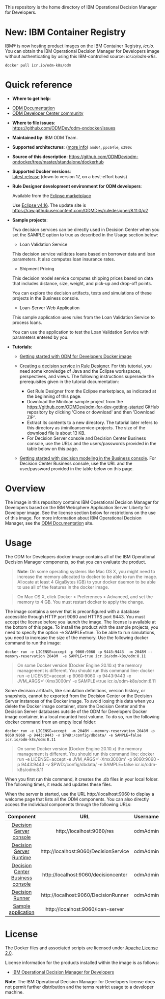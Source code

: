 
This repository is the home directory of IBM Operational Decision Manager for Developers.

# New: IBM Container Registry

IBM® is now hosting product images on the IBM Container Registry, *icr.io*. You can obtain the IBM Operational Decision Manager for Developers image without authenticating by using this IBM-controlled source: *icr.io/odm-k8s*.

```console
docker pull icr.io/odm-k8s/odm
```

# Quick reference

-	**Where to get help**:
  * [ODM Documentation](https://www.ibm.com/docs/en/odm/8.11.0?topic=manager-introducing-operational-decision)
  * [ODM Developer Center community](https://developer.ibm.com/odm/)

-	**Where to file issues**:  
  https://github.com/ODMDev/odm-ondocker/issues

-	**Maintained by**:  IBM ODM Team.

-	**Supported architectures**:  ([more info](https://github.com/docker-library/official-images#architectures-other-than-amd64))
 `amd64`, `ppc64le`, `s390x`
-	**Source of this description**:
        https://github.com/ODMDev/odm-ondocker/tree/master/standalone/dockerhub

-	**Supported Docker versions**:  
	[latest release](https://github.com/docker/docker-ce/releases/latest) (down to version 17, on a best-effort basis)

-	**Rule Designer development environment for ODM developers**:  

	Available from the [Eclipse marketplace](https://marketplace.eclipse.org/content/ibm-operational-decision-manager-developers-v-81100-rule-designer)

	Use [Eclipse v4.16](https://www.eclipse.org/downloads/packages/release/2020-06/r). The update site is https://raw.githubusercontent.com/ODMDev/ruledesigner/8.11.0/p2


-	**Sample projects**:

	Two decision services can be directly used in Decision Center when you set the SAMPLE option to true as described in the Usage section below:
	- Loan Validation Service

	This decision service validates loans based on borrower data and loan parameters. It also computes loan insurance rates.

	- Shipment Pricing

	This decision model service computes shipping prices based on data that includes distance, size, weight, and pick-up and drop-off points.

	You can explore the decision artifacts, tests and simulations of these projects in the Business console.

	- Loan-Server Web Application

	This sample application uses rules from the Loan Validation Service to process loans.

	You can use the application to test the Loan Validation Service with parameters entered by you.


-	**Tutorials**:

	- [Getting started with ODM for Developers Docker image](https://github.com/ODMDev/odm-for-dev-getting-started)

	- [Creating a decision service in Rule Designer](https://www.ibm.com/support/knowledgecenter/en/SS7J8H/com.ibm.odm.cloud.tutorials/tut_cloud_ds_topics/odm_cloud_dservice_tut.html). For this tutorial, you need some knowledge of Java and the Eclipse workspaces, perspectives, and views. The following instructions supersede the prerequisites given in the tutorial documentation:

	    - Get Rule Designer from the Eclipse marketplace, as indicated at the beginning of this page.
	    - Download the Miniloan sample project from the https://github.com/ODMDev/odm-for-dev-getting-started GitHub repository by clicking 'Clone or download' and then 'Download ZIP'.
	    - Extract its contents to a new directory. The tutorial later refers to this directory as <InstallDir>/miniloanservice-projects. The size of the download file is about 13 KB.
	    - For Decision Server console and Decision Center Business console, use the URLs and the users/passwords provided in the table below on this page.  

	- [Getting started with decision modeling in the Business console](https://www.ibm.com/docs/en/odm/8.11.0?topic=tutorials-deprecated-getting-started-decision-modeling). For Decision Center Business console, use the URL and the user/password provided in the table below on this page.


# Overview

  The image in this repository contains IBM Operational Decision Manager for Developers based on the IBM Websphere Application Server Liberty for Developer image. See the license section below for restrictions on the use of this image. For more information about IBM Operational Decision Manager, see the [ODM Documentation](https://www.ibm.com/docs/en/odm/8.11.0?topic=manager-introducing-operational-decision) site.


  # Usage

The ODM for Developers docker image contains all of the IBM Operational Decision Manager components, so that you can evaluate the product.

> **Note**: On some operating systems like Mac OS X, you might need to increase the memory allocated to docker to be able to run the image. Allocate at least 4 GigaBytes (GB) to your docker daemon to be able to use all of the features in the docker image.

> On Mac OS X, click Docker > Preferences > Advanced, and set the memory to 4 GB. You must restart docker to apply the change.

The image contains a server that is preconfigured with a database accessible through HTTP port 9060 and HTTPS port 9443.
You must accept the license before you launch the image. The license is available at the bottom of this page.
To install the product with the sample projects, you need to specify the option -e SAMPLE=true. To be able to run simulations, you need to increase the size of the memory. Use the following docker command to run the image:

```console
docker run -e LICENSE=accept -p 9060:9060 -p 9443:9443  -m 2048M --memory-reservation 2048M  -e SAMPLE=true icr.io/odm-k8s/odm:8.11
```
> On some Docker version (Docker Engine 20.10.x) the memory management is different. You should run this command line:
> docker run -e LICENSE=accept -p 9060:9060 -p 9443:9443  -e JVM_ARGS='-Xmx3000m' -e SAMPLE=true icr.io/odm-k8s/odm:8.11

Some decision artifacts, like simulation definitions, version history, or snapshots, cannot be exported from the Decision Center or the Decision Server instances of the Docker image. To avoid losing this data when you delete the Docker image container, store the Decision Center and the Decision Server databases outside of the ODM for Developers Docker image container, in a local mounted host volume. To do so, run the following docker command from an empty local folder:

 ```console
docker run -e LICENSE=accept  -m 2048M --memory-reservation 2048M -p 9060:9060 -p 9443:9443 -v $PWD:/config/dbdata/ -e SAMPLE=false  icr.io/odm-k8s/odm:8.11
```
> On some Docker version (Docker Engine 20.10.x) the memory management is different. You should run this command line:
> docker run -e LICENSE=accept -e JVM_ARGS='-Xmx3000m'  -p 9060:9060 -p 9443:9443 -v $PWD:/config/dbdata/ -e SAMPLE=false  icr.io/odm-k8s/odm:8.11 

When you first run this command, it creates the .db files in your local folder. The following times, it reads and updates these files.

When the server is started, use the URL http://localhost:9060 to display a welcome page that lists all the ODM components. You can also directly access the individual components through the following URLs:

|Component|URL|Username|Password|
|:-----:|:-----:|:-----:|:-----:|
| [Decision Server console](http://localhost:9060/res) | http://localhost:9060/res |odmAdmin|odmAdmin|
| [Decision Server Runtime](http://localhost:9060/DecisionService) | http://localhost:9060/DecisionService |odmAdmin|odmAdmin|
| [Decision Center Business console]( http://localhost:9060/decisioncenter) | http://localhost:9060/decisioncenter |odmAdmin|odmAdmin|
| [Decision Runner]( http://localhost:9060/DecisionRunner) | http://localhost:9060/DecisionRunner |odmAdmin|odmAdmin|
| [Sample application]( http://localhost:9060/loan-server) | http://localhost:9060/loan-server  | | |


  # License

  The Docker files and associated scripts are licensed under [Apache License 2.0](http://www.apache.org/licenses/LICENSE-2.0.html).

  License information for the products installed within the image is as follows:
  -	[IBM Operational Decision Manager for Developers ](https://raw.githubusercontent.com/ODMDev/odm-ondocker/master/standalone/licenses/Lic_en.txt)

**Note**: The IBM Operational Decision Manager for Developers license does not permit further distribution and the terms restrict usage to a developer machine.
